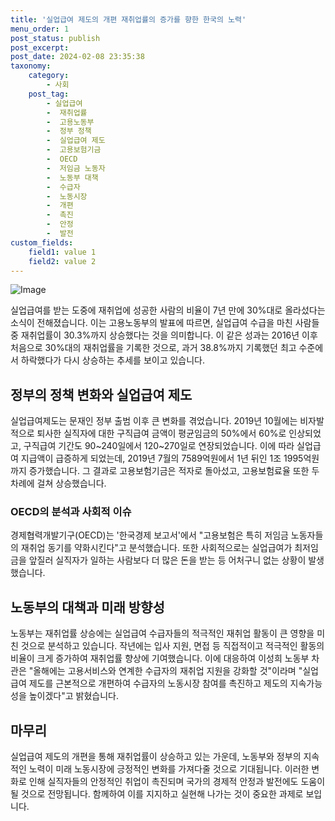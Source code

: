 ```yaml
---
title: '실업급여 제도의 개편 재취업률의 증가를 향한 한국의 노력'
menu_order: 1
post_status: publish
post_excerpt: 
post_date: 2024-02-08 23:35:38
taxonomy:
    category:
        - 사회
    post_tag:
        - 실업급여
        -  재취업률
        -  고용노동부
        -  정부 정책
        -  실업급여 제도
        -  고용보험기금
        -  OECD
        -  저임금 노동자
        -  노동부 대책
        -  수급자
        -  노동시장
        -  개편
        -  촉진
        -  안정
        -  발전
custom_fields:
    field1: value 1
    field2: value 2
---
```


![Image](https://imgnews.pstatic.net/image/029/2024/02/07/0002854162_001_20240207124001124.jpg?type=w647)

실업급여를 받는 도중에 재취업에 성공한 사람의 비율이 7년 만에 30%대로 올라섰다는 소식이 전해졌습니다. 이는 고용노동부의 발표에 따르면, 실업급여 수급을 마친 사람들 중 재취업률이 30.3%까지 상승했다는 것을 의미합니다. 이 같은 성과는 2016년 이후 처음으로 30%대의 재취업률을 기록한 것으로, 과거 38.8%까지 기록했던 최고 수준에서 하락했다가 다시 상승하는 추세를 보이고 있습니다.
## 정부의 정책 변화와 실업급여 제도
실업급여제도는 문재인 정부 출범 이후 큰 변화를 겪었습니다. 2019년 10월에는 비자발적으로 퇴사한 실직자에 대한 구직급여 금액이 평균임금의 50%에서 60%로 인상되었고, 구직급여 기간도 90~240일에서 120~270일로 연장되었습니다. 이에 따라 실업급여 지급액이 급증하게 되었는데, 2019년 7월의 7589억원에서 1년 뒤인 1조 1995억원까지 증가했습니다. 그 결과로 고용보험기금은 적자로 돌아섰고, 고용보험료율 또한 두 차례에 걸쳐 상승했습니다.
### OECD의 분석과 사회적 이슈
경제협력개발기구(OECD)는 '한국경제 보고서'에서 "고용보험은 특히 저임금 노동자들의 재취업 동기를 약화시킨다"고 분석했습니다. 또한 사회적으로는 실업급여가 최저임금을 앞질러 실직자가 일하는 사람보다 더 많은 돈을 받는 등 어처구니 없는 상황이 발생했습니다.
## 노동부의 대책과 미래 방향성
노동부는 재취업률 상승에는 실업급여 수급자들의 적극적인 재취업 활동이 큰 영향을 미친 것으로 분석하고 있습니다. 작년에는 입사 지원, 면접 등 직접적이고 적극적인 활동의 비율이 크게 증가하여 재취업률 향상에 기여했습니다. 이에 대응하여 이성희 노동부 차관은 "올해에는 고용서비스와 연계한 수급자의 재취업 지원을 강화할 것"이라며 "실업급여 제도를 근본적으로 개편하여 수급자의 노동시장 참여를 촉진하고 제도의 지속가능성을 높이겠다"고 밝혔습니다.
## 마무리
실업급여 제도의 개편을 통해 재취업률이 상승하고 있는 가운데, 노동부와 정부의 지속적인 노력이 미래 노동시장에 긍정적인 변화를 가져다줄 것으로 기대됩니다. 이러한 변화로 인해 실직자들의 안정적인 취업이 촉진되며 국가의 경제적 안정과 발전에도 도움이 될 것으로 전망됩니다. 함께하여 이를 지지하고 실현해 나가는 것이 중요한 과제로 보입니다.
